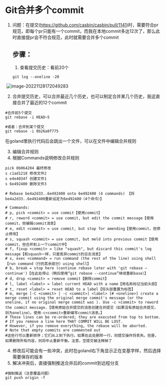 # Git合并多个commit

1. 问题：在提交(https://github.com/casbin/casbin/pull/1141)时，需要符合pr规范，即每个pr只能有一个commit，而我在本地commit多达12次了，那么此时直接提pr会不符合规范，此时就需要合并多个commit

   ## 步骤：

   1. 查看提交历史：看前20个

   ```git
   git log --oneline -20
   ```

​		![image-20221128172049283](C:\Users\mao'cai'cai\AppData\Roaming\Typora\typora-user-images\image-20221128172049283.png)

2. 合并提交历史，可以合并最近几个历史，也可以制定合并某几个历史，我这直接合并了最近的12个commit

```git
#合并前5个提交
git rebase -i HEAD~5

#或者：合并到某个提交
git rebase -i 0b26a0f775
```

在goland里执行代码后会跳出一个文件，可以在文件中编辑合并规则

3. 编辑合并规则
4. 根据Commands说明修改合并规则

```
pick 0b064204 最终修改
s c1ad1218 修改文件2
s e4e4034f 创建文件1
s 6e492400 删除文件3

# Rebase be4a2d33..6e492400 onto 6e492400 (4 commands) 【将be4a2d33..6e492400重新设定为6e492400（4个命令）】

# Commands: 
# p, pick <commit> = use commit【使用commit】
# r, reword <commit> = use commit, but edit the commit message【使用commit，但编辑commit消息】
# e, edit <commit> = use commit, but stop for amending【使用commit，但停止修改】
# s, squash <commit> = use commit, but meld into previous commit【使用commit，但合并到上一个commit中】
# f, fixup <commit> = like "squash", but discard this commit's log message【和squash一样，只是丢弃commit的日志消息】
# x, exec <command> = run command (the rest of the line) using shell【run command（行的其余部分）using shell】
# b, break = stop here (continue rebase later with 'git rebase —continue')【在此处停止（稍后使用“git rebase --continue”继续重新base）】
# d, drop <commit> = remove commit【删除commit】
# l, label <label> = label current HEAD with a name【用名称标记当前头部】
# t, reset <label> = reset HEAD to a label【将头部重置为标签】
# m, merge [-C <commit> | -c <commit>] <label> [# <oneline>] create a merge commit using the original merge commit's message (or the oneline, if no original merge commit was ). Use -c <commit> to reword the commit message.【使用原始合并提交的消息创建合并提交（如果没有原始合并提交，则为oneline）。使用-c<commit>重新编写commit消息。】
# These lines can be re-ordered; they are executed from top to bottom.
# If you remove a line here THAT COMMIT WILL BE LOST.
# However, if you remove everything, the rebase will be aborted.
# Note that empty commits are commented out
#这些行可以重新排序；它们从上到下执行。如果在此处删除一行，则提交操作将丢失。但是，如果删除所有内容，则将中止重新平衡。注意，空提交被注释掉了
```

4. 修改后可能会有一些冲突，此时在goland右下角显示正在变基字样，然后选择需要保存的版本
5. 解决冲突后，直接强制推送合并后的commit到远程分支

```
#强制推送（注意覆盖问题）
git push origin -f

```


